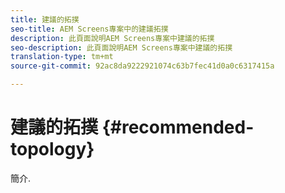 ```yaml
---
title: 建議的拓撲
seo-title: AEM Screens專案中的建議拓撲
description: 此頁面說明AEM Screens專案中建議的拓撲
seo-description: 此頁面說明AEM Screens專案中建議的拓撲
translation-type: tm+mt
source-git-commit: 92ac8da9222921074c63b7fec41d0a0c6317415a

---
```



# 建議的拓撲 {#recommended-topology}

簡介.
